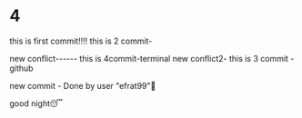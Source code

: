 # 4
this is first commit!!!!
this is 2 commit-

new conflict------ this is 4commit-terminal
new conflict2- this is 3 commit -github

new commit - Done by user "efrat99"🤩


good night😴
